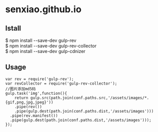 # senxiao.github.io
## Istall
$ npm install --save-dev gulp-rev<br>
$ npm install --save-dev gulp-rev-collector<br>
$ npm install --save-dev gulp-cdnizer
## Usage
```
var rev = require('gulp-rev'); 
var revCollector = require('gulp-rev-collector');   
//图片添加md5码
gulp.task('img',function(){
	return gulp.src(path.join(conf.paths.src,'/assets/images/*.{gif,png,jpg,jpeg}'))
	.pipe(rev())
	.pipe(gulp.dest(path.join(conf.paths.dist,'/assets/images')))
  .pipe(rev.manifest())
  .pipe(gulp.dest(path.join(conf.paths.dist,'/assets/images')));
});
```

